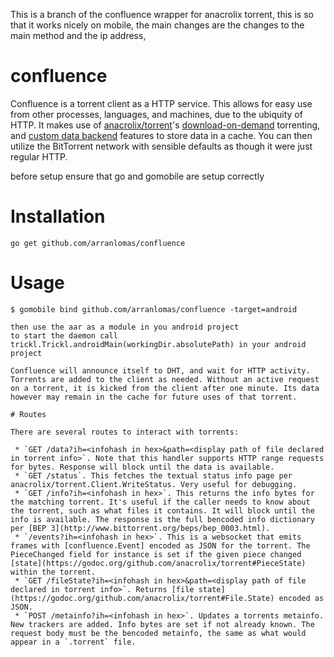 This is a branch of the confluence wrapper for anacrolix torrent, this is so that it works nicely on mobile, the main changes are the changes to the main method and the ip address, 

# confluence

Confluence is a torrent client as a HTTP service. This allows for easy use from other processes, languages, and machines, due to the ubiquity of HTTP. It makes use of [anacrolix/torrent](https://github.com/anacrolix/torrent)'s [download-on-demand](https://godoc.org/github.com/anacrolix/torrent#Torrent.NewReader) torrenting, and [custom data backend](https://godoc.org/github.com/anacrolix/torrent/storage#ClientImpl) features to store data in a cache. You can then utilize the BitTorrent network with sensible defaults as though it were just regular HTTP.

before setup ensure that go and gomobile are setup correctly
# Installation
```
go get github.com/arranlomas/confluence
```
# Usage
```
$ gomobile bind github.com/arranlomas/confluence -target=android

then use the aar as a module in you android project
to start the daemon call trickl.Trickl.androidMain(workingDir.absolutePath) in your android project

Confluence will announce itself to DHT, and wait for HTTP activity. Torrents are added to the client as needed. Without an active request on a torrent, it is kicked from the client after one minute. Its data however may remain in the cache for future uses of that torrent.

# Routes

There are several routes to interact with torrents:

 * `GET /data?ih=<infohash in hex>&path=<display path of file declared in torrent info>`. Note that this handler supports HTTP range requests for bytes. Response will block until the data is available.
 * `GET /status`. This fetches the textual status info page per anacrolix/torrent.Client.WriteStatus. Very useful for debugging.
 * `GET /info?ih=<infohash in hex>`. This returns the info bytes for the matching torrent. It's useful if the caller needs to know about the torrent, such as what files it contains. It will block until the info is available. The response is the full bencoded info dictionary per [BEP 3](http://www.bittorrent.org/beps/bep_0003.html).
 * `/events?ih=<infohash in hex>`. This is a websocket that emits frames with [confluence.Event] encoded as JSON for the torrent. The PieceChanged field for instance is set if the given piece changed [state](https://godoc.org/github.com/anacrolix/torrent#PieceState) within the torrent.
 * `GET /fileState?ih=<infohash in hex>&path=<display path of file declared in torrent info>`. Returns [file state](https://godoc.org/github.com/anacrolix/torrent#File.State) encoded as JSON.
 * `POST /metainfo?ih=<infohash in hex>`. Updates a torrents metainfo. New trackers are added. Info bytes are set if not already known. The request body must be the bencoded metainfo, the same as what would appear in a `.torrent` file.
